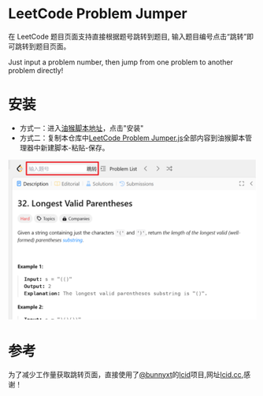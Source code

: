 # LeetCode Problem Jumper
在 LeetCode 题目页面支持直接根据题号跳转到题目, 输入题目编号点击“跳转”即可跳转到题目页面。

Just input a problem number, then jump from one problem to another problem directly!

# 安装  
* 方式一：进入[油猴脚本地址](https://greasyfork.org/en/scripts/513858-leetcode-problem-jumper)，点击"安装"
* 方式二：复制本仓库中[LeetCode Problem Jumper.js](https://github.com/ipdor/LeetCodeProblemJumper/blob/main/LeetCode%20Problem%20Jumper.js)全部内容到油猴脚本管理器中新建脚本-粘贴-保存。

![](https://github.com/ipdor/Pictures/blob/master/img/Snipaste_2024-10-24_21-33-40.png)

# 参考
为了减少工作量获取跳转页面，直接使用了[@bunnyxt](https://github.com/bunnyxt)的[lcid](https://github.com/bunnyxt/lcid)项目,网址[lcid.cc](https://lcid.cc/),感谢！
